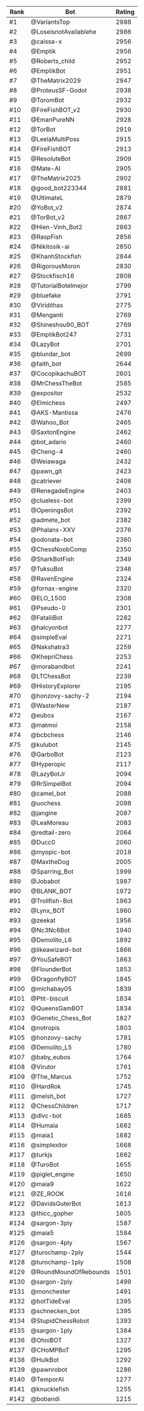 Rank|Bot|Rating
---|---|---
#1|@VariantsTop|2988
#2|@LoseisnotAvailablehe|2986
#3|@caissa-x|2956
#4|@Emptik|2956
#5|@Roberts_child|2952
#6|@EmptikBot|2951
#7|@TheMatrix2029|2947
#8|@ProteusSF-Godot|2938
#9|@ToromBot|2932
#10|@FireFishBOT_v2|2930
#11|@EmanPureNN|2928
#12|@TorBot|2919
#13|@LeelaMultiPoss|2915
#14|@FireFishBOT|2913
#15|@ResoluteBot|2909
#16|@Mate-AI|2905
#17|@TheMatrix2025|2902
#18|@good_bot223344|2881
#19|@UltimateL|2879
#20|@YoBot_v2|2874
#21|@TorBot_v2|2867
#22|@Hien-Vinh_Bot2|2863
#23|@RaspFish|2856
#24|@Nikitosik-ai|2850
#25|@KhanhStockfish|2844
#26|@RigorousMoron|2830
#27|@Stockfisch16|2808
#28|@TutorialBotelmejor|2799
#29|@bluefake|2791
#30|@Viridithas|2775
#31|@Menganti|2769
#32|@Shineshou90_BOT|2769
#33|@EmptikBot247|2731
#34|@LazyBot|2701
#35|@blundar_bot|2699
#36|@faith_bot|2644
#37|@CocopikachuBOT|2601
#38|@MrChessTheBot|2585
#39|@expositor|2532
#40|@Elmichess|2497
#41|@AKS-Mantissa|2476
#42|@Wahoo_Bot|2465
#43|@SaxtonEngine|2462
#44|@bot_adario|2460
#45|@Cheng-4|2460
#46|@Weiawaga|2432
#47|@pawn_git|2423
#48|@catriever|2408
#49|@RenegadeEngine|2403
#50|@clueless-bot|2399
#51|@OpeningsBot|2392
#52|@admete_bot|2382
#53|@Phalanx-XXV|2376
#54|@odonata-bot|2360
#55|@ChessNoobComp|2350
#56|@SharkBotFish|2349
#57|@TuksuBot|2346
#58|@RavenEngine|2324
#59|@fornax-engine|2320
#60|@ELO_1500|2308
#61|@Pseudo-0|2301
#62|@FataliiBot|2282
#63|@halcyonbot|2277
#64|@simpleEval|2271
#65|@Nakshatra3|2259
#66|@KhepriChess|2253
#67|@morabandbot|2241
#68|@LTChessBot|2239
#69|@HistoryExplorer|2195
#70|@honzovy-sachy-2|2194
#71|@WasterNew|2187
#72|@eubos|2167
#73|@matmoi|2158
#74|@bcbchess|2146
#75|@kulubot|2145
#76|@GarboBot|2123
#77|@Hyperopic|2117
#78|@LazyBotJr|2094
#79|@RrSimpelBot|2094
#80|@camel_bot|2088
#81|@uochess|2088
#82|@jangine|2087
#83|@LeaMoreau|2083
#84|@redtail-zero|2064
#85|@Ducc0|2060
#86|@myopic-bot|2018
#87|@MaxtheDog|2005
#88|@Sparring_Bot|1999
#89|@Jobabot|1987
#90|@BLANK_BOT|1972
#91|@Trollfish-Bot|1963
#92|@Lynx_BOT|1960
#93|@zeekat|1956
#94|@Nc3Nc6Bot|1940
#95|@Demolito_L6|1892
#96|@likeawizard-bot|1866
#97|@YouSafeBOT|1863
#98|@FlounderBot|1853
#99|@DragonflyBOT|1845
#100|@michabay05|1839
#101|@Ptit-biscuit|1834
#102|@QueensGamBOT|1834
#103|@Genetic_Chess_Bot|1827
#104|@notropis|1803
#105|@honzovy-sachy|1781
#106|@Demolito_L5|1780
#107|@baby_eubos|1764
#108|@Virutor|1761
#109|@The_Marcus|1752
#110|@HardRok|1745
#111|@melsh_bot|1727
#112|@ChessChildren|1717
#113|@dlvc-bot|1685
#114|@Humaia|1682
#115|@maia1|1682
#116|@simplexitor|1668
#117|@turkjs|1662
#118|@TuroBot|1655
#119|@piglet_engine|1650
#120|@maia9|1622
#121|@ZE_ROOK|1616
#122|@DavidsGuterBot|1613
#123|@thicc_gopher|1605
#124|@sargon-3ply|1587
#125|@maia5|1584
#126|@sargon-4ply|1567
#127|@turochamp-2ply|1544
#128|@turochamp-1ply|1508
#129|@RoundMoundOfRebounds|1501
#130|@sargon-2ply|1499
#131|@monchester|1491
#132|@botTideEval|1395
#133|@schnecken_bot|1395
#134|@StupidChessRobot|1393
#135|@sargon-1ply|1384
#136|@OhniBOT|1327
#137|@CHoMPBoT|1295
#138|@HulkBot|1292
#139|@pawnrobot|1286
#140|@TemporAI|1277
#141|@knucklefish|1255
#142|@bobandi|1215
